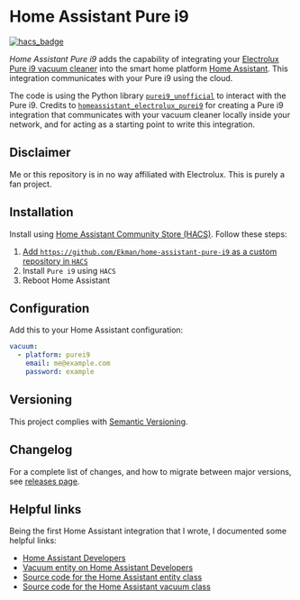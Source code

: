# Home Assistant Pure i9

[![hacs_badge](https://img.shields.io/badge/HACS-Custom-orange.svg?style=for-the-badge)](https://github.com/custom-components/hacs)

*Home Assistant Pure i9* adds the capability of integrating your [Electrolux Pure i9 vacuum cleaner](https://www.electrolux.se/wellbeing/discover/robot-vacuum-cleaner-purei9/) into the smart home platform [Home Assistant](https://www.home-assistant.io/). This integration communicates with your Pure i9 using the cloud.

The code is using the Python library [`purei9_unofficial`](https://github.com/Phype/purei9_unofficial) to interact with the Pure i9. Credits to [`homeassistant_electrolux_purei9`](https://github.com/anhaehne/homeassistant_electrolux_purei9) for creating a Pure i9 integration that communicates with your vacuum cleaner locally inside your network, and for acting as a starting point to write this integration.

## Disclaimer

Me or this repository is in no way affiliated with Electrolux. This is purely a fan project.

## Installation

Install using [Home Assistant Community Store (HACS)](https://hacs.xyz/). Follow these steps:

1. [Add `https://github.com/Ekman/home-assistant-pure-i9` as a custom repository in `HACS`](https://hacs.xyz/docs/faq/custom_repositories/)
2. Install `Pure i9` using `HACS`
3. Reboot Home Assistant

## Configuration

Add this to your Home Assistant configuration:

``` yaml
vacuum:
  - platform: purei9
    email: me@example.com
    password: example
```

## Versioning

This project complies with [Semantic Versioning](https://semver.org/).

## Changelog

For a complete list of changes, and how to migrate between major versions, see [releases page](https://github.com/Ekman/home-assistant-pure-i9/releases).

## Helpful links

Being the first Home Assistant integration that I wrote, I documented some helpful links:

* [Home Assistant Developers](https://developers.home-assistant.io/)
* [Vacuum entity on Home Assistant Developers](https://developers.home-assistant.io/docs/core/entity/vacuum/)
* [Source code for the Home Assistant entity class](https://github.com/home-assistant/core/blob/adab367f0e8c48a68b4dffd0783351b0072fbd0a/homeassistant/helpers/entity.py)
* [Source code for the Home Assistant vacuum class](https://github.com/home-assistant/core/tree/dev/homeassistant/components/vacuum)

